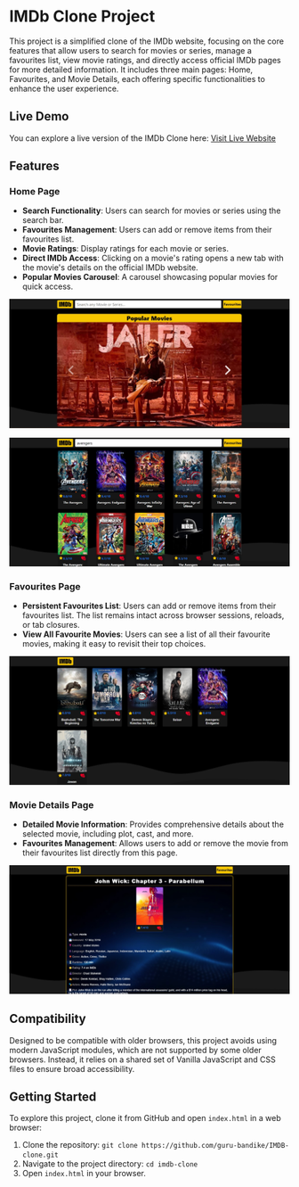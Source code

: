 # IMDb Clone Project

This project is a simplified clone of the IMDb website, focusing on the core features that allow users to search for movies or series, manage a favourites list, view movie ratings, and directly access official IMDb pages for more detailed information. It includes three main pages: Home, Favourites, and Movie Details, each offering specific functionalities to enhance the user experience.

## Live Demo

You can explore a live version of the IMDb Clone here: [Visit Live Website](https://guru-bandike.github.io/IMDB-clone/)

## Features

### Home Page

- **Search Functionality**: Users can search for movies or series using the search bar.
- **Favourites Management**: Users can add or remove items from their favourites list.
- **Movie Ratings**: Display ratings for each movie or series.
- **Direct IMDb Access**: Clicking on a movie's rating opens a new tab with the movie's details on the official IMDb website.
- **Popular Movies Carousel**: A carousel showcasing popular movies for quick access.

![Home Page Screenshot](src/assets/page-screenshots/home-page-screenshot.jpg)

![Home page Screenshot While Searching](src/assets/page-screenshots/home-page-with-search-screenshot.jpg)

### Favourites Page

- **Persistent Favourites List**: Users can add or remove items from their favourites list. The list remains intact across browser sessions, reloads, or tab closures.
- **View All Favourite Movies**: Users can see a list of all their favourite movies, making it easy to revisit their top choices.

![Favourites Page Screenshot](src/assets/page-screenshots/favourites-page-screenshot.jpg)

### Movie Details Page

- **Detailed Movie Information**: Provides comprehensive details about the selected movie, including plot, cast, and more.
- **Favourites Management**: Allows users to add or remove the movie from their favourites list directly from this page.

![Movie Details Page Screenshot](src/assets/page-screenshots/movie-details-page-screenshot.jpg)

## Compatibility

Designed to be compatible with older browsers, this project avoids using modern JavaScript modules, which are not supported by some older browsers. Instead, it relies on a shared set of Vanilla JavaScript and CSS files to ensure broad accessibility.



## Getting Started

To explore this project, clone it from GitHub and open `index.html` in a web browser:

1. Clone the repository: `git clone https://github.com/guru-bandike/IMDB-clone.git`
2. Navigate to the project directory: `cd imdb-clone`
3. Open `index.html` in your browser.
